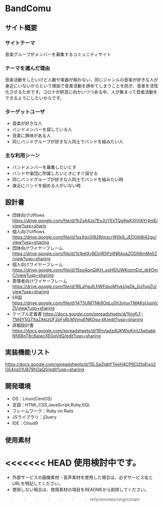 # BandComu

## サイト概要
### サイトテーマ
音楽グループがメンバーを募集するコミュニティサイト

### テーマを選んだ理由
音楽活動をしたいけど人数や楽器が揃わない、同じジャンルの音楽が好きな人が身近にいないからという理由で音楽活動を諦めてしまうことを防ぎ、音楽を活性化させるためです。コロナが終息に向かいつつある中、人が集まって音楽活動をできるようにしたいからです。

### ターゲットユーザ
- 音楽が好きな人
- バンドメンバーを探している人
- 音楽に興味がある人
- 同じバンドグループが好きな人同士でバンドを組みたい人

### 主な利用シーン
- バンドメンバーを募集したいとき
- バンドや楽団に所属したいときにすぐ探せる
- 同じバンドグループが好きな人同士でバンドを組みたい時
- 身近にバンドを組める人がいない時

## 設計書
- 団体向けUIflows https://drive.google.com/file/d/1hZvA4Js7EyJUYEilTQg9wKXlVIAYr4mE/view?usp=sharin
- 個人向けUIflows https://drive.google.com/file/d/1xsXgvGI92RjmzcrW0k9_JED0jbBi42go/view?usp=sharing
- 団体向けワイヤーフレーム https://drive.google.com/file/d/1s1keIXyBDyIR5PziINR4oaZODX8mMe5Z/view?usp=sharing
- 個人向けワイヤーフレーム https://drive.google.com/file/d/1Ssg4pnQtKH_osHIDUWKozmDzl_dt4OmC/view?usp=sharing
- 管理者向けワイヤーフレーム https://drive.google.com/file/d/1RLaYgufLfjWFdxoM1ykUigDk_GoTogZU/view?usp=sharing
- ER図　https://drive.google.com/file/d/14T5UMTNk8OqLu0h3ytuyTMAKsUupVcZt/view?usp=sharing
- テーブル定義書 https://docs.google.com/spreadsheets/d/1hjgfLF-TM4Y5G7XqZAkizUF2pFsRLMVmuENKOsu-ilA/edit?usp=sharing
- 詳細設計書 https://docs.google.com/spreadsheets/d/16hvladzdUKWioKniU3whabkN568nT8c8ajwcXE0qVdQ/edit?usp=sharing

## 実装機能リスト
 https://docs.google.com/spreadsheets/d/1SLSaZlqbYTeyH4CP6ClZtqEjxo2OE4ns01U879hOaQ0/edit?usp=sharing 

## 開発環境
- OS：Linux(CentOS)
- 言語：HTML,CSS,JavaScript,Ruby,SQL
- フレームワーク：Ruby on Rails
- JSライブラリ：jQuery
- IDE：Cloud9

## 使用素材
<<<<<<< HEAD
使用検討中です。
=======
- 外部サービスの画像素材・音声素材を使用した場合は、必ずサービス名とURLを明記してください。
- 使用しない場合は、使用素材の項目をREADMEから削除してください。
>>>>>>> refs/remotes/origin/main
